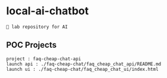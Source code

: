 # local-ai-chatbot
```
🧪 lab repository for AI
````
## POC Projects

```
project : faq-cheap-chat-api
launch api : ./faq-cheap-chat/faq_cheap_chat_api/README.md
launch ui : ./faq-cheap-chat/faq_cheap_chat_ui/index.html
```
